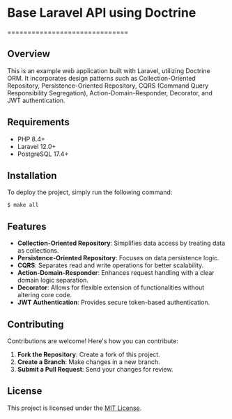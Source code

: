 # Base Laravel API using Doctrine
==============================

## Overview

This is an example web application built with Laravel, utilizing Doctrine ORM. It incorporates design patterns such as Collection-Oriented Repository, Persistence-Oriented Repository, CQRS (Command Query Responsibility Segregation), Action-Domain-Responder, Decorator, and JWT authentication.

## Requirements

- PHP 8.4+
- Laravel 12.0+
- PostgreSQL 17.4+

## Installation

To deploy the project, simply run the following command:

```
$ make all
```

## Features

- **Collection-Oriented Repository**: Simplifies data access by treating data as collections.
- **Persistence-Oriented Repository**: Focuses on data persistence logic.
- **CQRS**: Separates read and write operations for better scalability.
- **Action-Domain-Responder**: Enhances request handling with a clear domain logic separation.
- **Decorator**: Allows for flexible extension of functionalities without altering core code.
- **JWT Authentication**: Provides secure token-based authentication.

## Contributing

Contributions are welcome! Here's how you can contribute:

1. **Fork the Repository**: Create a fork of this project.
2. **Create a Branch**: Make changes in a new branch.
3. **Submit a Pull Request**: Send your changes for review.

## License

This project is licensed under the [MIT License](https://opensource.org/licenses/MIT).